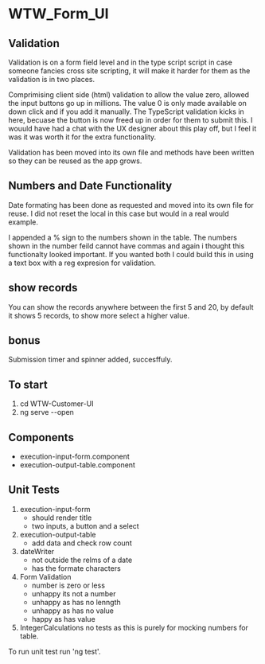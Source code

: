 # WTW_Form_UI

## Validation
Validation is on a form field level and in the type script script in case someone fancies cross site scripting, it will make it harder for them as the validation is in two places.

Comprimising client side (html) validation to allow the value zero, allowed the input buttons go up in millions.  The value 0 is only made available on down click and if you add it manually.  The TypeScript validation kicks in here, becuase the button is now freed up in order for them to submit this.  I wouuld have had a chat with the UX designer about this play off, but I feel it was it was worth it for the extra functionality.

Validation has been moved into its own file and methods have been written so they can be reused as the app grows.

## Numbers and Date Functionality
Date formating has been done as requested and moved into its own file for reuse.  I did not reset the local in this case but would in a real would example.

I appended a % sign to the numbers shown in the table.  The numbers shown in the number feild cannot have commas and again i thought this functionalty looked important.  If you wanted both I could build this in using a text box with a reg expresion for validation.

## show records
You can show the records anywhere between the first 5 and 20, by default it shows 5 records, to show more select a higher value.

## bonus
Submission timer and spinner added, succesffuly.

## To start
1. cd WTW-Customer-UI
2. ng serve --open

## Components 
* execution-input-form.component
* execution-output-table.component

## Unit Tests 
1. execution-input-form
    * should render title
    * two inputs, a button and a select
2. execution-output-table
    * add data and check row count
3. dateWriter
    * not outside the relms of a date
    * has the formate characters
4. Form Validation 
    * number is zero or less
    * unhappy its not a number
    * unhappy as has no lenngth
    * unhappy as has no value
    * happy as has value
5. IntegerCalculations
    no tests as this is purely for mocking numbers for table.

To run unit test run 'ng test'.
